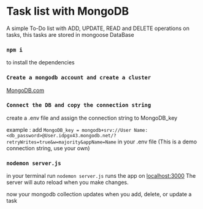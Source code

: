 # Task list with MongoDB
A simple To-Do list with ADD, UPDATE, READ and DELETE operations on tasks, this tasks are stored in mongoose DataBase

### `npm i`
to install the dependencies
### `Create a mongodb account and create a cluster`
[MongoDB.com](https://www.mongodb.com)
### `Connect the DB and copy the connection string`
create a .env file and assign the connection string to MongoDB_key

example :  add `MongoDB_key = mongodb+srv://User Name:<db_password>@User.idpgx43.mongodb.net/?retryWrites=true&w=majority&appName=Name` in your .env file (This is a demo connection string, use your own)
### `nodemon server.js`
in your terminal run `nodemon server.js`
runs the app on [localhost:3000](http://localhost:3000)
The server will auto reload when you make changes.

now your mongodb collection updates when you add, delete, or update a task
